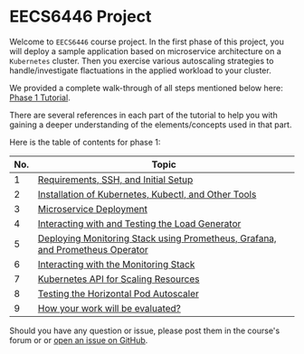 # EECS6446 Project

Welcome to `EECS6446` course project. In the first phase of this project, you will deploy a sample
application based on microservice architecture on a `Kubernetes` cluster. Then you exercise various
autoscaling strategies to handle/investigate flactuations in the applied workload to your cluster.

We provided a complete walk-through of all steps mentioned below here: [Phase 1 Tutorial](https://youtu.be/DKAhQk7W1Rw).

There are several references in each part of the tutorial to help you with gaining a deeper
understanding of the elements/concepts used in that part.

Here is the table of contents for phase 1:

| No. | Topic |
|-----|-------|
|1    | [Requirements, SSH, and Initial Setup](tutorials/01-requirements.md) |
|2    | [Installation of Kubernetes, Kubectl, and Other Tools](tutorials/02-kubernetes.md) |
|3    | [Microservice Deployment](tutorials/03-microservice.md) |
|4    | [Interacting with and Testing the Load Generator](tutorials/04-loadgenerator.md) |
|5    | [Deploying Monitoring Stack using Prometheus, Grafana, and Prometheus Operator](tutorials/05-monitoring.md) |
|6    | [Interacting with the Monitoring Stack](tutorials/06-monitoring-interaction.md) |
|7    | [Kubernetes API for Scaling Resources](tutorials/07-kubernetes-api.md) |
|8    | [Testing the Horizontal Pod Autoscaler](tutorials/08-hpa-test.md) |
|9    | [How your work will be evaluated?](tutorials/09-phase1-evaluation.md) |

Should you have any question or issue, please post them in the course's forum or
or [open an issue on GitHub](https://github.com/pacslab/EECS6446_Project/issues/new/choose).
